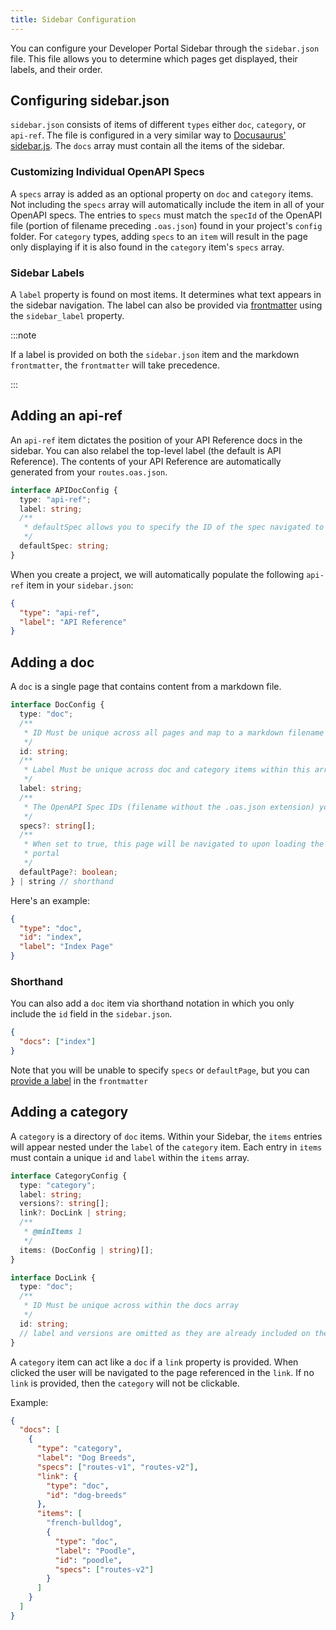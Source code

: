```yaml
---
title: Sidebar Configuration
---
```


You can configure your Developer Portal Sidebar through the `sidebar.json` file.
This file allows you to determine which pages get displayed, their labels, and
their order.

## Configuring sidebar.json

`sidebar.json` consists of items of different `types` either `doc`, `category`,
or `api-ref`. The file is configured in a very similar way to
[Docusaurus' sidebar.js](https://docusaurus.io/docs/sidebar/items#sidebar-item-category).
The `docs` array must contain all the items of the sidebar.

### Customizing Individual OpenAPI Specs

A `specs` array is added as an optional property on `doc` and `category` items.
Not including the `specs` array will automatically include the item in all of
your OpenAPI specs. The entries to `specs` must match the `specId` of the
OpenAPI file (portion of filename preceding `.oas.json`) found in your project's
`config` folder. For `category` types, adding `specs` to an `item` will result
in the page only displaying if it is also found in the `category` item's `specs`
array.

### Sidebar Labels

A `label` property is found on most items. It determines what text appears in
the sidebar navigation. The label can also be provided via
[frontmatter](https://jekyllrb.com/docs/front-matter/) using the `sidebar_label`
property.

:::note

If a label is provided on both the `sidebar.json` item and the markdown
`frontmatter`, the `frontmatter` will take precedence.

:::

## Adding an api-ref

An `api-ref` item dictates the position of your API Reference docs in the
sidebar. You can also relabel the top-level label (the default is API
Reference). The contents of your API Reference are automatically generated from
your `routes.oas.json`.

```typescript
interface APIDocConfig {
  type: "api-ref";
  label: string;
  /**
   * defaultSpec allows you to specify the ID of the spec navigated to upon loading the developer portal. The spec's ID is the filename without the extension (ex. For routes.oas.json, use "routes")
   */
  defaultSpec: string;
}
```

When you create a project, we will automatically populate the following
`api-ref` item in your `sidebar.json`:

```json
{
  "type": "api-ref",
  "label": "API Reference"
}
```

## Adding a doc

A `doc` is a single page that contains content from a markdown file.

```typescript
interface DocConfig {
  type: "doc";
  /**
   * ID Must be unique across all pages and map to a markdown filename in /docs (excluding the extension)
   */
  id: string;
  /**
   * Label Must be unique across doc and category items within this array only
   */
  label: string;
  /**
   * The OpenAPI Spec IDs (filename without the .oas.json extension) you wish to limit this doc to. If set, this page will only be surfaced in the sidebar of listed specs.
   */
  specs?: string[];
  /**
   * When set to true, this page will be navigated to upon loading the developer
   * portal
   */
  defaultPage?: boolean;
} | string // shorthand
```

Here's an example:

```json
{
  "type": "doc",
  "id": "index",
  "label": "Index Page"
}
```

### Shorthand

You can also add a `doc` item via shorthand notation in which you only include
the `id` field in the `sidebar.json`.

```json
{
  "docs": ["index"]
}
```

Note that you will be unable to specify `specs` or `defaultPage`, but you can
[provide a label](#sidebar-labels) in the `frontmatter`

## Adding a category

A `category` is a directory of `doc` items. Within your Sidebar, the `items`
entries will appear nested under the `label` of the `category` item. Each entry
in `items` must contain a unique `id` and `label` within the `items` array.

```typescript
interface CategoryConfig {
  type: "category";
  label: string;
  versions?: string[];
  link?: DocLink | string;
  /**
   * @minItems 1
   */
  items: (DocConfig | string)[];
}

interface DocLink {
  type: "doc";
  /**
   * ID Must be unique across within the docs array
   */
  id: string;
  // label and versions are omitted as they are already included on the CategoryConfig
}
```

A `category` item can act like a `doc` if a `link` property is provided. When
clicked the user will be navigated to the page referenced in the `link`. If no
`link` is provided, then the `category` will not be clickable.

Example:

```json
{
  "docs": [
    {
      "type": "category",
      "label": "Dog Breeds",
      "specs": ["routes-v1", "routes-v2"],
      "link": {
        "type": "doc",
        "id": "dog-breeds"
      },
      "items": [
        "french-bulldog",
        {
          "type": "doc",
          "label": "Poodle",
          "id": "poodle",
          "specs": ["routes-v2"]
        }
      ]
    }
  ]
}
```
